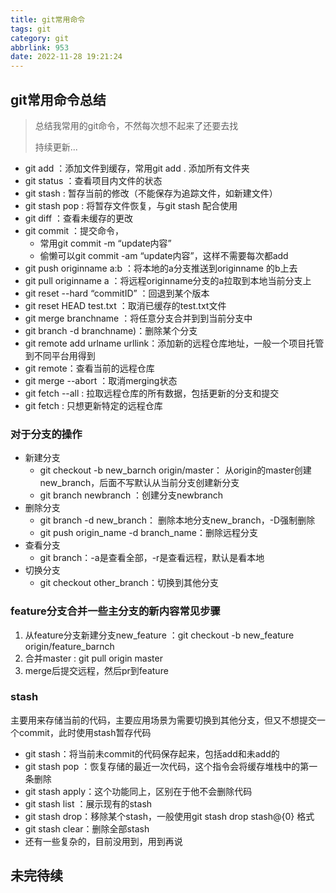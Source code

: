 ```yaml
---
title: git常用命令
tags: git
category: git
abbrlink: 953
date: 2022-11-28 19:21:24
---
```


## git常用命令总结

> 总结我常用的git命令，不然每次想不起来了还要去找
>
> 持续更新...

- git add ：添加文件到缓存，常用git add . 添加所有文件夹
- git status ：查看项目内文件的状态
- git stash : 暂存当前的修改（不能保存为追踪文件，如新建文件）
- git stash pop : 将暂存文件恢复，与git stash 配合使用
- git diff ：查看未缓存的更改
- git commit ：提交命令，
  - 常用git commit -m “update内容”
  - 偷懒可以git commit -am “update内容”，这样不需要每次都add
- git push originname a:b ：将本地的a分支推送到originname 的b上去
- git pull originname a ：将远程originname分支的a拉取到本地当前分支上
- git reset --hard “commitID” ：回退到某个版本
- git reset HEAD test.txt ：取消已缓存的test.txt文件
- git merge branchname ：将任意分支合并到到当前分支中
- git branch -d branchname)：删除某个分支
- git remote add urlname urllink：添加新的远程仓库地址，一般一个项目托管到不同平台用得到
- git remote：查看当前的远程仓库
- git merge --abort ：取消merging状态
- git fetch --all : 拉取远程仓库的所有数据，包括更新的分支和提交
- git fetch <remote-name> : 只想更新特定的远程仓库



### 对于分支的操作

- 新建分支
  - git checkout -b new_barnch origin/master： 从origin的master创建new_branch，后面不写默认从当前分支创建新分支
  - git branch newbranch ：创建分支newbranch 
- 删除分支
  - git branch -d new_branch： 删除本地分支new_branch，-D强制删除
  - git push origin_name -d branch_name：删除远程分支
- 查看分支
  - git branch：-a是查看全部，-r是查看远程，默认是看本地
- 切换分支
  - git checkout other_branch：切换到其他分支

### feature分支合并一些主分支的新内容常见步骤

1. 从feature分支新建分支new_feature ：git checkout -b new_feature origin/feature_barnch 
2. 合并master : git pull origin master
3. merge后提交远程，然后pr到feature

### stash

主要用来存储当前的代码，主要应用场景为需要切换到其他分支，但又不想提交一个commit，此时使用stash暂存代码

- git stash：将当前未commit的代码保存起来，包括add和未add的
- git stash pop ：恢复存储的最近一次代码，这个指令会将缓存堆栈中的第一条删除
- git stash apply：这个功能同上，区别在于他不会删除代码
- git stash list ：展示现有的stash
- git stash drop：移除某个stash，一般使用git stash drop stash@{0} 格式
- git stash clear：删除全部stash
- 还有一些复杂的，目前没用到，用到再说

## 未完待续